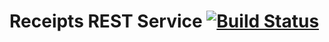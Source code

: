 # Receipts REST Service [![Build Status](https://travis-ci.org/Leonti/receipts-rest-service.svg?branch=master)](https://travis-ci.org/Leonti/receipts-rest-service)
